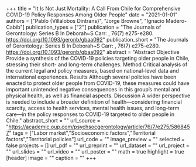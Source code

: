 +++
title = "It Is Not Just Mortality: A Call From Chile for Comprehensive COVID-19 Policy Responses Among Older People"
date = "2021-01-01"
authors = ["Pablo {Villalobos Dintrans}", "Jorge Browne", "Ignacio Madero-Cabib"]
publication_types = ["2"]
publication = "The Journals of Gerontology: Series B In Deborah~S Carr: , 76(7) e275-e280. https://doi.org/10.1093/geronb/gbaa092"
publication_short = "The Journals of Gerontology: Series B In Deborah~S Carr: , 76(7) e275-e280. https://doi.org/10.1093/geronb/gbaa092"
abstract = "Abstract                            Objective               Provide a synthesis of the COVID-19 policies targeting older people in Chile, stressing their short- and long-term challenges.                                         Method               Critical analysis of the current legal and policy measures, based on national-level data and international experiences.                                         Results               Although several policies have been enacted to protect older people from COVID-19, these measures could have important unintended negative consequences in this group’s mental and physical health, as well as financial aspects.                                         Discussion               A wider perspective is needed to include a broader definition of health—considering financial scarcity, access to health services, mental health issues, and long-term care—in the policy responses to COVID-19 targeted to older people in Chile."
abstract_short = ""
url_source = "https://academic.oup.com/psychsocgerontology/article/76/7/e275/5868457"
tags = ["Labor market","Socioeconomic factors","Territorial factors","Territorial policies"]
url_code = ""
image_preview = ""
selected = false
projects = []
url_pdf = ""
url_preprint = ""
url_dataset = ""
url_project = ""
url_slides = ""
url_video = ""
url_poster = ""
math = true
highlight = true
[header]
image = ""
caption = ""
+++
